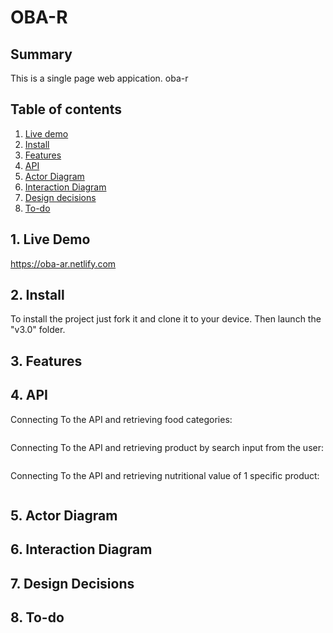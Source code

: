 # OBA-R

## Summary
This is a single page web appication. oba-r

## Table of contents
1. [Live demo](#1-Live-demo)
2. [Install](#2-Install)
3. [Features](#3-Features)
4. [API](#4-API)
5. [Actor Diagram](#5-Actor-Diagram)
6. [Interaction Diagram](#6-Interaction)
7. [Design decisions](#7-Design-decisions)
8. [To-do](#8-To-do)

## 1. Live Demo
https://oba-ar.netlify.com

## 2. Install
To install the project just fork it and clone it to your device.
Then launch the "v3.0" folder. 

## 3. Features


## 4. API


Connecting To the API and retrieving food categories:
```js


```

Connecting To the API and retrieving product by search input from the user:
```js


```

Connecting To the API and retrieving nutritional value of 1 specific product:
```js

```






## 5. Actor Diagram



## 6. Interaction Diagram


## 7. Design Decisions


## 8. To-do



